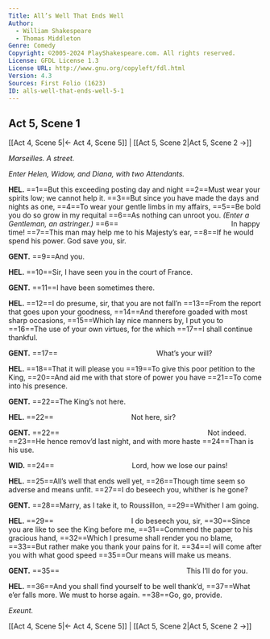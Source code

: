 ```yaml
---
Title: All’s Well That Ends Well
Author: 
  - William Shakespeare
  - Thomas Middleton
Genre: Comedy
Copyright: ©2005-2024 PlayShakespeare.com. All rights reserved.
License: GFDL License 1.3
License URL: http://www.gnu.org/copyleft/fdl.html
Version: 4.3
Sources: First Folio (1623)
ID: alls-well-that-ends-well-5-1
---
```


## Act 5, Scene 1
[[Act 4, Scene 5|← Act 4, Scene 5]] | [[Act 5, Scene 2|Act 5, Scene 2 →]]

*Marseilles. A street.*

*Enter Helen, Widow, and Diana, with two Attendants.*

**HEL.**
==1==But this exceeding posting day and night
==2==Must wear your spirits low; we cannot help it.
==3==But since you have made the days and nights as one,
==4==To wear your gentle limbs in my affairs,
==5==Be bold you do so grow in my requital
==6==As nothing can unroot you.
*(Enter a Gentleman, an astringer.)*
==6==                In happy time!
==7==This man may help me to his Majesty’s ear,
==8==If he would spend his power. God save you, sir.

**GENT.**
==9==And you.

**HEL.**
==10==Sir, I have seen you in the court of France.

**GENT.**
==11==I have been sometimes there.

**HEL.**
==12==I do presume, sir, that you are not fall’n
==13==From the report that goes upon your goodness,
==14==And therefore goaded with most sharp occasions,
==15==Which lay nice manners by, I put you to
==16==The use of your own virtues, for the which
==17==I shall continue thankful.

**GENT.**
==17==              What’s your will?

**HEL.**
==18==That it will please you
==19==To give this poor petition to the King,
==20==And aid me with that store of power you have
==21==To come into his presence.

**GENT.**
==22==The King’s not here.

**HEL.**
==22==           Not here, sir?

**GENT.**
==22==                     Not indeed.
==23==He hence remov’d last night, and with more haste
==24==Than is his use.

**WID.**
==24==           Lord, how we lose our pains!

**HEL.**
==25==All’s well that ends well yet,
==26==Though time seem so adverse and means unfit.
==27==I do beseech you, whither is he gone?

**GENT.**
==28==Marry, as I take it, to Roussillon,
==29==Whither I am going.

**HEL.**
==29==           I do beseech you, sir,
==30==Since you are like to see the King before me,
==31==Commend the paper to his gracious hand,
==32==Which I presume shall render you no blame,
==33==But rather make you thank your pains for it.
==34==I will come after you with what good speed
==35==Our means will make us means.

**GENT.**
==35==                  This I’ll do for you.

**HEL.**
==36==And you shall find yourself to be well thank’d,
==37==What e’er falls more. We must to horse again.
==38==Go, go, provide.

*Exeunt.*

[[Act 4, Scene 5|← Act 4, Scene 5]] | [[Act 5, Scene 2|Act 5, Scene 2 →]]